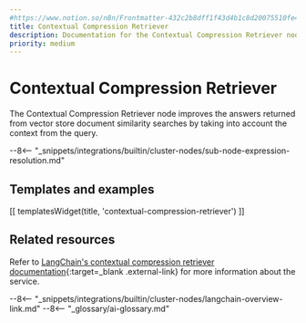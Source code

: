 ```yaml
---
#https://www.notion.so/n8n/Frontmatter-432c2b8dff1f43d4b1c8d20075510fe4
title: Contextual Compression Retriever
description: Documentation for the Contextual Compression Retriever node in n8n, a workflow automation platform. Includes details of operations and configuration, and links to examples and credentials information.
priority: medium
---
```


# Contextual Compression Retriever

The Contextual Compression Retriever node improves the answers returned from vector store document similarity searches by taking into account the context from the query.

--8<-- "_snippets/integrations/builtin/cluster-nodes/sub-node-expression-resolution.md"

## Templates and examples

<!-- see https://www.notion.so/n8n/Pull-in-templates-for-the-integrations-pages-37c716837b804d30a33b47475f6e3780 -->
[[ templatesWidget(title, 'contextual-compression-retriever') ]]

## Related resources

Refer to [LangChain's contextual compression retriever documentation](https://js.langchain.com/docs/modules/data_connection/retrievers/integrations/contextual-compression-retriever){:target=_blank .external-link} for more information about the service.

--8<-- "_snippets/integrations/builtin/cluster-nodes/langchain-overview-link.md"
--8<-- "_glossary/ai-glossary.md"
